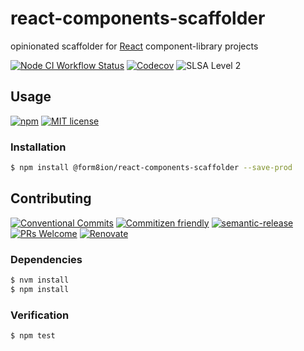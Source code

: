 # react-components-scaffolder

opinionated scaffolder for [React](https://reactjs.org/) component-library
projects

<!--status-badges start -->

[![Node CI Workflow Status][github-actions-ci-badge]][github-actions-ci-link]
[![Codecov][coverage-badge]][coverage-link]
![SLSA Level 2][slsa-badge]

<!--status-badges end -->

## Usage

<!--consumer-badges start -->

[![npm][npm-badge]][npm-link]
[![MIT license][license-badge]][license-link]

<!--consumer-badges end -->

### Installation

```sh
$ npm install @form8ion/react-components-scaffolder --save-prod
```

## Contributing

<!--contribution-badges start -->

[![Conventional Commits][commit-convention-badge]][commit-convention-link]
[![Commitizen friendly][commitizen-badge]][commitizen-link]
[![semantic-release][semantic-release-badge]][semantic-release-link]
[![PRs Welcome][PRs-badge]][PRs-link]
[![Renovate][renovate-badge]][renovate-link]

<!--contribution-badges end -->

### Dependencies

```sh
$ nvm install
$ npm install
```

### Verification

```sh
$ npm test
```

[npm-link]: https://www.npmjs.com/package/@form8ion/react-components-scaffolder

[npm-badge]: https://img.shields.io/npm/v/@form8ion/react-components-scaffolder?logo=npm

[license-link]: LICENSE

[license-badge]: https://img.shields.io/github/license/form8ion/react-components-scaffolder.svg

[commit-convention-link]: https://conventionalcommits.org

[commit-convention-badge]: https://img.shields.io/badge/Conventional%20Commits-1.0.0-yellow.svg

[commitizen-link]: http://commitizen.github.io/cz-cli/

[commitizen-badge]: https://img.shields.io/badge/commitizen-friendly-brightgreen.svg

[semantic-release-link]: https://github.com/semantic-release/semantic-release

[semantic-release-badge]: https://img.shields.io/badge/semantic--release-angular-e10079?logo=semantic-release

[PRs-link]: http://makeapullrequest.com

[PRs-badge]: https://img.shields.io/badge/PRs-welcome-brightgreen.svg

[renovate-link]: https://renovatebot.com

[renovate-badge]: https://img.shields.io/badge/renovate-enabled-brightgreen.svg?logo=renovatebot

[github-actions-ci-link]: https://github.com/form8ion/react-components-scaffolder/actions?query=workflow%3A%22Node.js+CI%22+branch%3Amaster

[github-actions-ci-badge]: https://github.com/form8ion/react-components-scaffolder/workflows/Node.js%20CI/badge.svg

[coverage-link]: https://codecov.io/github/form8ion/react-components-scaffolder

[coverage-badge]: https://img.shields.io/codecov/c/github/form8ion/react-components-scaffolder?logo=codecov

[slsa-badge]: https://slsa.dev/images/gh-badge-level2.svg

